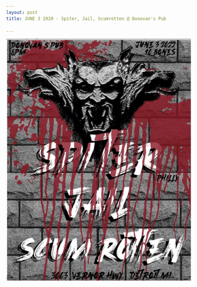 ```yaml
---
layout: post
title: JUNE 3 2020 - Spiter, Jail, Scumrotten @ Donovan's Pub

---
```

![](/uploads/screen-shot-2022-06-02-at-4-37-21-pm.png)